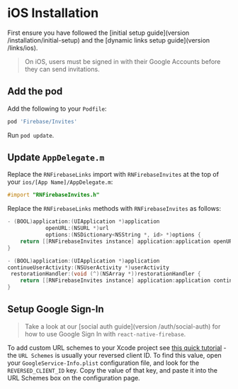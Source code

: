 # iOS Installation

First ensure you have followed the [initial setup guide](version /installation/initial-setup) and the [dynamic links setup guide](version /links/ios).

> On iOS, users must be signed in with their Google Accounts before they can send invitations.

## Add the pod

Add the following to your `Podfile`:

```ruby
pod 'Firebase/Invites'
```

Run `pod update`.

## Update `AppDelegate.m`

Replace the `RNFirebaseLinks` import with `RNFirebaseInvites` at the top of your `ios/[App Name]/AppDelegate.m`:

```objectivec
#import "RNFirebaseInvites.h"
```

Replace the `RNFirebaseLinks` methods with `RNFirebaseInvites` as follows:

```objectivec
- (BOOL)application:(UIApplication *)application
            openURL:(NSURL *)url
            options:(NSDictionary<NSString *, id> *)options {
    return [[RNFirebaseInvites instance] application:application openURL:url options:options];
}

- (BOOL)application:(UIApplication *)application
continueUserActivity:(NSUserActivity *)userActivity
 restorationHandler:(void (^)(NSArray *))restorationHandler {
    return [[RNFirebaseInvites instance] application:application continueUserActivity:userActivity restorationHandler:restorationHandler];
}
```

## Setup Google Sign-In

> Take a look at our [social auth guide](version /auth/social-auth) for how to use Google Sign In with `react-native-firebase`.

To add custom URL schemes to your Xcode project see [this quick tutorial](https://codorial.com/g/invertase/tutorials/ios-xcode-custom-url-scheme/) - the `URL Schemes` is usually your reversed client ID. To find this value, open your `GoogleService-Info.plist` configuration file, and look for the `REVERSED_CLIENT_ID` key. Copy the value of that key, and paste it into the URL Schemes box on the configuration page.
